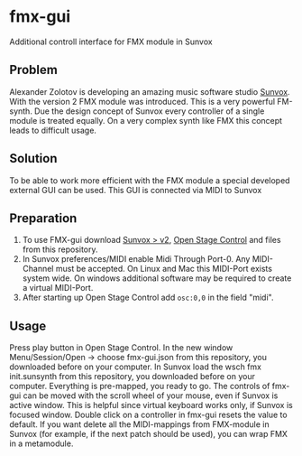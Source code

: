 # fmx-gui
Additional controll interface for FMX module in Sunvox

## Problem
Alexander Zolotov is developing an amazing music software studio [Sunvox](https://warmplace.ru/soft/sunvox/). With the version 2 FMX module was introduced. This is a very powerful FM-synth. Due the design concept of Sunvox every controller of a single module is treated equally. On a very complex synth like FMX this concept leads to difficult usage.

## Solution
To be able to work more efficient with the FMX module a special developed external GUI can be used. This GUI is connected via MIDI to Sunvox

## Preparation
1. To use FMX-gui download [Sunvox > v2](https://warmplace.ru/soft/sunvox/), [Open Stage Control](https://openstagecontrol.ammd.net/) and files from this repository.
2. In Sunvox preferences/MIDI enable Midi Through Port-0. Any MIDI-Channel must be accepted. On Linux and Mac this MIDI-Port exists system wide. On windows additional software may be required to create a virtual MIDI-Port.
3. After starting up Open Stage Control add 
``` osc:0,0 ```
in the field "midi".

## Usage
Press play button in Open Stage Control. In the new window Menu/Session/Open -> choose fmx-gui.json from this repository, you downloaded before on your computer.
In Sunvox load the wsch fmx init.sunsynth from this repository, you downloaded before on your computer. Everything is pre-mapped, you ready to go.
The controls of fmx-gui can be moved with the scroll wheel of your mouse, even if Sunvox is active window. This is helpful since virtual keyboard works only, if Sunvox is focused window.
Double click on a controller in fmx-gui resets the value to default.
If you want delete all the MIDI-mappings from FMX-module in Sunvox (for example, if the next patch should be used), you can wrap FMX in a metamodule.

